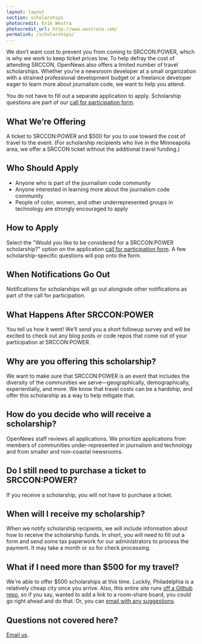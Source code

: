 ```yaml
---
layout: layout
section: scholarships
photocredit: Erik Westra
photocredit_url: http://www.westraco.com/
permalink: /scholarships/
---
```


We don&rsquo;t want cost to prevent you from coming to SRCCON:POWER, which is why we work to keep ticket prices low. To help defray the cost of attending SRCCON, OpenNews also offers a limited number of travel scholarships. Whether you&rsquo;re a newsroom developer at a small organization with a strained professional development budget or a freelance developer eager to learn more about journalism code, we want to help you attend.

You do not have to fill out a separate application to apply. Scholarship questions are part of our [call for participation form](/participation/form).

## What We&rsquo;re Offering
A ticket to SRCCON:POWER and $500 for you to use toward the cost of travel to the event. (For scholarship recipients who live in the Minneapolis area, we offer a SRCCON ticket without the additional travel funding.)

## Who Should Apply
* Anyone who is part of the journalism code community
* Anyone interested in learning more about the journalism code community
* People of color, women, and other underrepresented groups in technology are strongly encouraged to apply

## How to Apply
Select the "Would you like to be considered for a SRCCON:POWER scholarship?" option on the application [call for participation form](/participation/form). A few scholarship-specific questions will pop onto the form.

## When Notifications Go Out
Notifications for scholarships will go out alongisde other notifications as part of the call for participation.

## What Happens After SRCCON:POWER
You tell us how it went! We&rsquo;ll send you a short followup survey and will be excited to check out any blog posts or code repos that come out of your participation at SRCCON:POWER.

## Why are you offering this scholarship?
We want to make sure that SRCCON:POWER is an event that includes the diversity of the communities we serve&mdash;geographically, demographically, experientially, and more. We know that travel costs can be a hardship, and offer this scholarship as a way to help mitigate that.

## How do you decide who will receive a scholarship?
OpenNews staff reviews all applications. We prioritize applications from members of communities under-represented in journalism and technology and from smaller and non-coastal newsrooms.

## Do I still need to purchase a ticket to SRCCON:POWER?
If you receive a scholarship, you will not have to purchase a ticket.

## When will I receive my scholarship?
When we notify scholarship recipients, we will include information about how to receive the scholarship funds. In short, you will need to fill out a form and send some tax paperwork for our administrators to process the payment. It may take a month or so for check processing.

## What if I need more than $500 for my travel?
We're able to offer $500 scholarships at this time. Luckily, Philadelphia is a relatively cheap city once you arrive. Also, this entire site runs [off a Github repo](https://github.com/OpenNews/srccon-power), so if you say, wanted to add a link to a room-share board, you could go right ahead and do that. Or, you can [email with any suggestions](mailto:erika@opennews.org).

## Questions not covered here?
[Email us](mailto:srccon@opennews.org).
